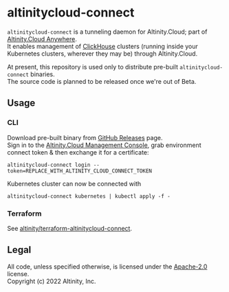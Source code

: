 # altinitycloud-connect

`altinitycloud-connect` is a tunneling daemon for Altinity.Cloud; part of 
[Altinity.Cloud Anywhere](https://altinity.com/altinity-cloud-anywhere/).  
It enables management of [ClickHouse](https://github.com/ClickHouse/ClickHouse) clusters (running inside your Kubernetes clusters,
wherever they may be) through Altinity.Cloud. 

At present, this repository is used only to distribute pre-built `altinitycloud-connect` binaries.  
The source code is planned to be released once we're out of Beta. 

## Usage

### CLI

Download pre-built binary from [GitHub Releases](https://github.com/altinity/altinitycloud-connect/releases) page.  
Sign in to the [Altinity.Cloud Management Console](https://acm.altinity.cloud/), grab environment connect token & then 
exchange it for a certificate:

```shell script
altinitycloud-connect login --token=REPLACE_WITH_ALTINITY_CLOUD_CONNECT_TOKEN
```

Kubernetes cluster can now be connected with

```shell script
altinitycloud-connect kubernetes | kubectl apply -f -
```

### Terraform

See [altinity/terraform-altinitycloud-connect](https://github.com/altinity/terraform-altinitycloud-connect).

## Legal

All code, unless specified otherwise, is licensed under the [Apache-2.0](LICENSE) license.  
Copyright (c) 2022 Altinity, Inc.
